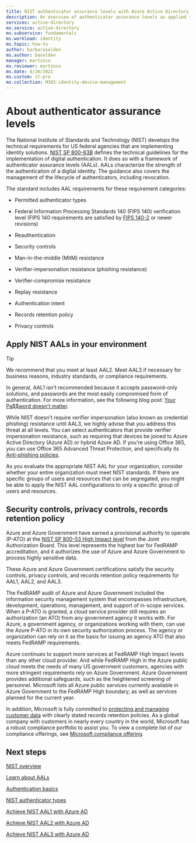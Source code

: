 ```yaml
---
title: NIST authenticator assurance levels with Azure Active Directory
description: An overview of authenticator assurance levels as applied to Azure Active Directory
services: active-directory 
ms.service: active-directory
ms.subservice: fundamentals
ms.workload: identity
ms.topic: how-to
author: barbaraselden
ms.author: baselden
manager: martinco
ms.reviewer: martinco
ms.date: 4/26/2021
ms.custom: it-pro
ms.collection: M365-identity-device-management
---
```


# About authenticator assurance levels

The National Institute of Standards and Technology (NIST) develops the technical requirements for US federal agencies that are implementing identity solutions. [NIST SP 800-63B](https://pages.nist.gov/800-63-3/sp800-63b.html) defines the technical guidelines for the implementation of digital authentication. It does so with a framework of authenticator assurance levels (AALs). AALs characterize the strength of the authentication of a digital identity. The guidance also covers the management of the lifecycle of authenticators, including revocation. 

The standard includes AAL requirements for these requirement categories:

* Permitted authenticator types

* Federal Information Processing Standards 140 (FIPS 140) verification level (FIPS 140 requirements are satisfied by [FIPS 140-2](https://csrc.nist.gov/publications/detail/fips/140/2/final) or newer revisions)

* Reauthentication

* Security controls

* Man-in-the-middle (MitM) resistance

* Verifier-impersonation resistance (phishing resistance)

* Verifier-compromise resistance

* Replay resistance

* Authentication intent

* Records retention policy

* Privacy controls

## Apply NIST AALs in your environment

> [!TIP]
> We recommend that you meet at least AAL2. Meet AAL3 if necessary for business reasons, industry standards, or compliance requirements.

In general, AAL1 isn't recommended because it accepts password-only solutions, and passwords are the most easily compromised form of authentication. For more information, see the following blog post: [Your Pa$$word doesn't matter](https://techcommunity.microsoft.com/t5/azure-active-directory-identity/your-pa-word-doesn-t-matter/ba-p/731984). 

While NIST doesn't require verifier impersonation (also known as credential phishing) resistance until AAL3, we highly advise that you address this threat at all levels. You can select authenticators that provide verifier impersonation resistance, such as requiring that devices be joined to Azure Active Directory (Azure AD) or hybrid Azure AD. If you're using Office 365, you can use Office 365 Advanced Threat Protection, and specifically its [Anti-phishing policies](/microsoft-365/security/office-365-security/set-up-anti-phishing-policies).

As you evaluate the appropriate NIST AAL for your organization, consider whether your entire organization must meet NIST standards. If there are specific groups of users and resources that can be segregated, you might be able to apply the NIST AAL configurations to only a specific group of users and resources. 

## Security controls, privacy controls, records retention policy

Azure and Azure Government have earned a provisional authority to operate (P-ATO) at the [NIST SP 800-53 High Impact level](https://nvd.nist.gov/800-53/Rev4/impact/high) from the Joint Authorization Board. This level represents the highest bar for FedRAMP accreditation, and it authorizes the use of Azure and Azure Government to process highly sensitive data.

These Azure and Azure Government certifications satisfy the security controls, privacy controls, and records retention policy requirements for AAL1, AAL2, and AAL3.

The FedRAMP audit of Azure and Azure Government included the information security management system that encompasses infrastructure, development, operations, management, and support of in-scope services. When a P-ATO is granted, a cloud service provider still requires an authorization (an ATO) from any government agency it works with. For Azure, a government agency, or organizations working with them, can use the Azure P-ATO in its own security authorization process. The agency or organization can rely on it as the basis for issuing an agency ATO that also meets FedRAMP requirements.

Azure continues to support more services at FedRAMP High Impact levels than any other cloud provider. And while FedRAMP High in the Azure public cloud meets the needs of many US government customers, agencies with more stringent requirements rely on Azure Government. Azure Government provides additional safeguards, such as the heightened screening of personnel. Microsoft lists all Azure public services currently available in Azure Government to the FedRAMP High boundary, as well as services planned for the current year.

In addition, Microsoft is fully committed to [protecting and managing customer data](https://www.microsoft.com/trust-center/privacy/data-management) with clearly stated records retention policies. As a global company with customers in nearly every country in the world, Microsoft has a robust compliance portfolio to assist you. To view a complete list of our compliance offerings, see [Microsoft compliance offering](/compliance/regulatory/offering-home). 

## Next steps 

[NIST overview](nist-overview.md)

[Learn about AALs](nist-about-authenticator-assurance-levels.md)

[Authentication basics](nist-authentication-basics.md)

[NIST authenticator types](nist-authenticator-types.md)

[Achieve NIST AAL1 with Azure AD](nist-authenticator-assurance-level-1.md)

[Achieve NIST AAL2 with Azure AD](nist-authenticator-assurance-level-2.md)

[Achieve NIST AAL3 with Azure AD](nist-authenticator-assurance-level-3.md) 
‎